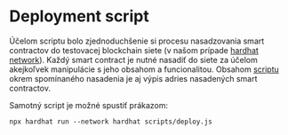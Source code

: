 # Deployment script

Účelom scriptu bolo zjednoduchšenie si procesu nasadzovania smart contractov do testovacej blockchain siete (v našom prípade [hardhat network](https://hardhat.org/hardhat-network/docs/overview)). Každý smart contract je nutné nasadiť do siete za účelom akejkoľvek manipulácie s jeho obsahom a funcionalitou. Obsahom [scriptu](deploy.js) okrem spomínaného nasadenia je aj výpis adries nasadených smart contractov. 

Samotný script je možné spustiť prákazom:
```shell
npx hardhat run --network hardhat scripts/deploy.js
```